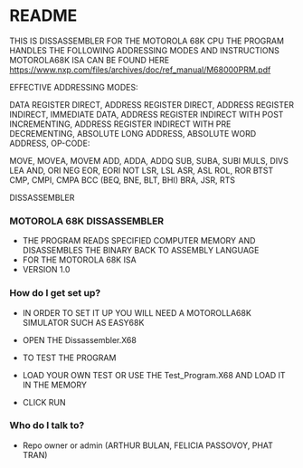 # README #

THIS IS DISSASSEMBLER FOR THE MOTOROLA 68K CPU
THE PROGRAM HANDLES THE FOLLOWING ADDRESSING MODES AND INSTRUCTIONS 
MOTOROLA68K ISA CAN BE FOUND HERE https://www.nxp.com/files/archives/doc/ref_manual/M68000PRM.pdf

EFFECTIVE ADDRESSING MODES:

DATA REGISTER DIRECT,
ADDRESS REGISTER DIRECT,
ADDRESS REGISTER INDIRECT,
IMMEDIATE DATA,
ADDRESS REGISTER INDIRECT WITH POST INCREMENTING,
ADDRESS REGISTER INDIRECT WITH PRE DECREMENTING,
ABSOLUTE LONG ADDRESS,
ABSOLUTE WORD ADDRESS,
OP-CODE:

MOVE, MOVEA, MOVEM
ADD, ADDA, ADDQ
SUB, SUBA, SUBI
MULS, DIVS
LEA
AND, ORI
NEG
EOR, EORI
NOT
LSR, LSL
ASR, ASL
ROL, ROR
BTST
CMP, CMPI, CMPA
BCC (BEQ, BNE, BLT, BHI)
BRA, JSR, RTS


DISSASSEMBLER 
### MOTOROLA 68K DISSASSEMBLER ###

* THE PROGRAM READS SPECIFIED COMPUTER MEMORY AND DISASSEMBLES THE BINARY BACK TO ASSEMBLY LANGUAGE
* FOR THE MOTOROLA 68K ISA
* VERSION 1.0

### How do I get set up? ###

* IN ORDER TO SET IT UP YOU WILL NEED A MOTOROLLA68K SIMULATOR SUCH AS EASY68K
* OPEN THE Dissassembler.X68

* TO TEST THE PROGRAM
* LOAD YOUR OWN TEST OR USE THE Test_Program.X68 AND LOAD IT IN THE MEMORY
* CLICK RUN


### Who do I talk to? ###

* Repo owner or admin (ARTHUR BULAN, FELICIA PASSOVOY, PHAT TRAN)